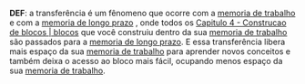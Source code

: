 **DEF**: a transferência é um fênomeno que ocorre com a [memoria de trabalho](memoria%20de%20trabalho.md) e com a [memoria de longo prazo](memoria%20de%20longo%20prazo.md) , onde todos os [Capitulo 4 - Construcao de blocos | blocos](Capitulo%204%20-%20Construcao%20de%20blocos.md) que você construiu dentro da sua [memoria de trabalho](memoria%20de%20trabalho.md) são passados para a [memoria de longo prazo](memoria%20de%20longo%20prazo.md). E essa transferência libera mais espaço da sua [memoria de trabalho](memoria%20de%20trabalho.md) para aprender novos conceitos e também deixa o acesso ao bloco mais fácil, ocupando menos espaço da sua [memoria de trabalho](memoria%20de%20trabalho.md).

